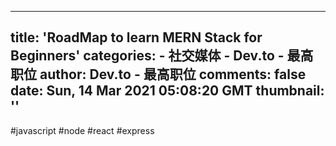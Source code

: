 
---
title: 'RoadMap to learn MERN Stack for Beginners'
categories: 
    - 社交媒体
    - Dev.to - 最高职位
author: Dev.to - 最高职位
comments: false
date: Sun, 14 Mar 2021 05:08:20 GMT
thumbnail: ''
---

<div>   
#javascript #node #react #express  
</div>
            